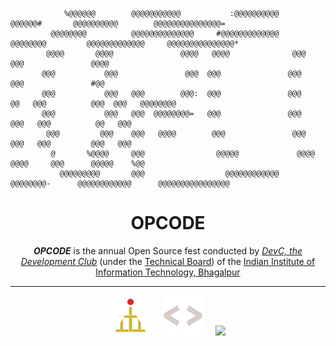 ```
            %@@@@@@        @@@@@@@@@@@           :@@@@@@@@@@       @@@@@@#       @@@@@@@@@@        @@@@@@@@@@@@@@@=     
         @@@@@@@@          @@@@@@@@@@@@@@     #@@@@@@@@@@@@@    @@@@@@@@         @@@@@@@@@@@@@     @@@@@@@@@@@@@@@*     
        @@@@       @@@@               @@@@   @@@@              @@@        @@@               @@@@                        
       @@@           @@@               @@@  @@@               @@@          @@@               #@@                        
       @@@           @@@   @@@        @@@:  @@@               @@@           @@   @@@          @@@  @@@   @@@@@@@@       
       @@@           @@@   @@@  @@@@@@@@=   @@@               @@@          @@@   @@@          @@   @@@                  
        @@@         @@@    @@@   @@@@        @@@               @@@         @@@   @@@         @@@   @@@                  
         @       %@@@@     @@@                @@@@@             @@@@    @@@@     @@@      @@@@@    %@@                  
           @@@@@@@@@       @@@                  @@@@@@@@@@@@      @@@@@@@@-      @@@@@@@@@@@@      @@@@@@@@@@@@@@@@
```

<div align="center">
  
  # OPCODE

***OPCODE*** is the annual Open Source fest conducted by *[DevC, the Development Club](https://gymkhana.iiitbh.ac.in/technical/devc)* (under the [Technical Board](https://gymkhana.iiitbh.ac.in/technical))
of the [Indian Institute of Information Technology, Bhagalpur](https://iiitbh.ac.in)

---

<div align="center">

  [<img width="64px" src="logo.png">](https://gymkhana.iiitbh.ac.in/technical) &nbsp; &nbsp;
  [<img width="64px" src="devc_logo.png">](https://gymkhana.iiitbh.ac.in/technical/devc) &nbsp; &nbsp;
  [<img width="64px" src="https://github.com/OPCODE-Open-Spring-Fest.png">](https://opcode.gymkhana.iiitbh.ac.in/)

</div>
